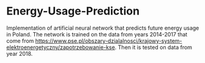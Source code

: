 # Energy-Usage-Prediction
Implementation of artificial neural network that predicts future energy usage in Poland.
The network is trained on the data from years 2014-2017 that come from https://www.pse.pl/obszary-dzialalnosci/krajowy-system-elektroenergetyczny/zapotrzebowanie-kse. Then it is tested on data from year 2018.
